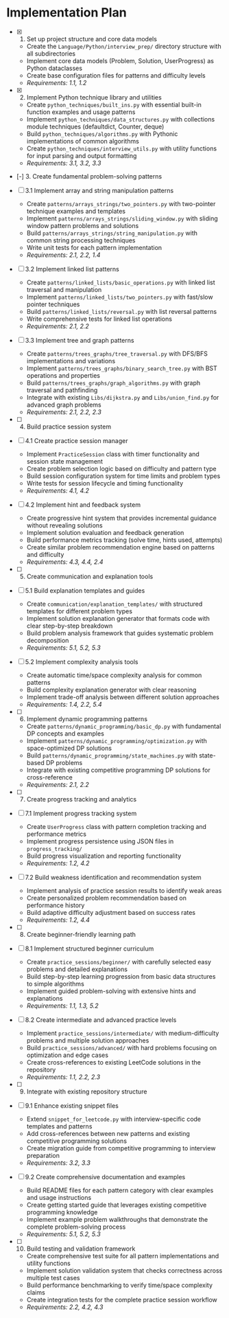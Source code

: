 # Implementation Plan

- [x] 1. Set up project structure and core data models
  - Create the `Language/Python/interview_prep/` directory structure with all subdirectories
  - Implement core data models (Problem, Solution, UserProgress) as Python dataclasses
  - Create base configuration files for patterns and difficulty levels
  - _Requirements: 1.1, 1.2_

- [x] 2. Implement Python technique library and utilities
  - Create `python_techniques/built_ins.py` with essential built-in function examples and usage patterns
  - Implement `python_techniques/data_structures.py` with collections module techniques (defaultdict, Counter, deque)
  - Build `python_techniques/algorithms.py` with Pythonic implementations of common algorithms
  - Create `python_techniques/interview_utils.py` with utility functions for input parsing and output formatting
  - _Requirements: 3.1, 3.2, 3.3_

- [-] 3. Create fundamental problem-solving patterns
- [ ] 3.1 Implement array and string manipulation patterns
  - Create `patterns/arrays_strings/two_pointers.py` with two-pointer technique examples and templates
  - Implement `patterns/arrays_strings/sliding_window.py` with sliding window pattern problems and solutions
  - Build `patterns/arrays_strings/string_manipulation.py` with common string processing techniques
  - Write unit tests for each pattern implementation
  - _Requirements: 2.1, 2.2, 1.4_

- [ ] 3.2 Implement linked list patterns
  - Create `patterns/linked_lists/basic_operations.py` with linked list traversal and manipulation
  - Implement `patterns/linked_lists/two_pointers.py` with fast/slow pointer techniques
  - Build `patterns/linked_lists/reversal.py` with list reversal patterns
  - Write comprehensive tests for linked list operations
  - _Requirements: 2.1, 2.2_

- [ ] 3.3 Implement tree and graph patterns
  - Create `patterns/trees_graphs/tree_traversal.py` with DFS/BFS implementations and variations
  - Implement `patterns/trees_graphs/binary_search_tree.py` with BST operations and properties
  - Build `patterns/trees_graphs/graph_algorithms.py` with graph traversal and pathfinding
  - Integrate with existing `Libs/dijkstra.py` and `Libs/union_find.py` for advanced graph problems
  - _Requirements: 2.1, 2.2, 2.3_

- [ ] 4. Build practice session system
- [ ] 4.1 Create practice session manager
  - Implement `PracticeSession` class with timer functionality and session state management
  - Create problem selection logic based on difficulty and pattern type
  - Build session configuration system for time limits and problem types
  - Write tests for session lifecycle and timing functionality
  - _Requirements: 4.1, 4.2_

- [ ] 4.2 Implement hint and feedback system
  - Create progressive hint system that provides incremental guidance without revealing solutions
  - Implement solution evaluation and feedback generation
  - Build performance metrics tracking (solve time, hints used, attempts)
  - Create similar problem recommendation engine based on patterns and difficulty
  - _Requirements: 4.3, 4.4, 2.4_

- [ ] 5. Create communication and explanation tools
- [ ] 5.1 Build explanation templates and guides
  - Create `communication/explanation_templates/` with structured templates for different problem types
  - Implement solution explanation generator that formats code with clear step-by-step breakdown
  - Build problem analysis framework that guides systematic problem decomposition
  - _Requirements: 5.1, 5.2, 5.3_

- [ ] 5.2 Implement complexity analysis tools
  - Create automatic time/space complexity analysis for common patterns
  - Build complexity explanation generator with clear reasoning
  - Implement trade-off analysis between different solution approaches
  - _Requirements: 1.4, 2.2, 5.4_

- [ ] 6. Implement dynamic programming patterns
  - Create `patterns/dynamic_programming/basic_dp.py` with fundamental DP concepts and examples
  - Implement `patterns/dynamic_programming/optimization.py` with space-optimized DP solutions
  - Build `patterns/dynamic_programming/state_machines.py` with state-based DP problems
  - Integrate with existing competitive programming DP solutions for cross-reference
  - _Requirements: 2.1, 2.2_

- [ ] 7. Create progress tracking and analytics
- [ ] 7.1 Implement progress tracking system
  - Create `UserProgress` class with pattern completion tracking and performance metrics
  - Implement progress persistence using JSON files in `progress_tracking/`
  - Build progress visualization and reporting functionality
  - _Requirements: 1.2, 4.2_

- [ ] 7.2 Build weakness identification and recommendation system
  - Implement analysis of practice session results to identify weak areas
  - Create personalized problem recommendation based on performance history
  - Build adaptive difficulty adjustment based on success rates
  - _Requirements: 1.2, 4.4_

- [ ] 8. Create beginner-friendly learning path
- [ ] 8.1 Implement structured beginner curriculum
  - Create `practice_sessions/beginner/` with carefully selected easy problems and detailed explanations
  - Build step-by-step learning progression from basic data structures to simple algorithms
  - Implement guided problem-solving with extensive hints and explanations
  - _Requirements: 1.1, 1.3, 5.2_

- [ ] 8.2 Create intermediate and advanced practice levels
  - Implement `practice_sessions/intermediate/` with medium-difficulty problems and multiple solution approaches
  - Build `practice_sessions/advanced/` with hard problems focusing on optimization and edge cases
  - Create cross-references to existing LeetCode solutions in the repository
  - _Requirements: 1.1, 2.2, 2.3_

- [ ] 9. Integrate with existing repository structure
- [ ] 9.1 Enhance existing snippet files
  - Extend `snippet_for_leetcode.py` with interview-specific code templates and patterns
  - Add cross-references between new patterns and existing competitive programming solutions
  - Create migration guide from competitive programming to interview preparation
  - _Requirements: 3.2, 3.3_

- [ ] 9.2 Create comprehensive documentation and examples
  - Build README files for each pattern category with clear examples and usage instructions
  - Create getting started guide that leverages existing competitive programming knowledge
  - Implement example problem walkthroughs that demonstrate the complete problem-solving process
  - _Requirements: 5.1, 5.2, 5.3_

- [ ] 10. Build testing and validation framework
  - Create comprehensive test suite for all pattern implementations and utility functions
  - Implement solution validation system that checks correctness across multiple test cases
  - Build performance benchmarking to verify time/space complexity claims
  - Create integration tests for the complete practice session workflow
  - _Requirements: 2.2, 4.2, 4.3_